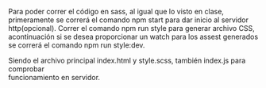 Para poder correr el código en sass, al igual que lo visto en clase,
primeramente se correrá el comando npm start para dar inicio al servidor http(opcional).
Correr el comando npm run style para generar archivo CSS, acontinuación si se desea
proporcionar un watch para los assest generados se correrá el comando npm run style:dev.

Siendo el archivo principal index.html y style.scss, también index.js para comprobar    
    funcionamiento en servidor.